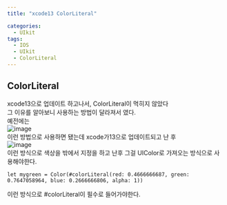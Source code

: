 ```yaml
---
title: "xcode13 ColorLiteral"

categories:
  - UIkit
tags:
  - IOS
  - UIkit
  - ColorLiteral
---
```


## ColorLiteral
xcode13으로 업데이트 하고나서, ColorLiteral이 먹히지 않았다  
그 이유를 알아보니 사용하는 방법이 달라져서 였다.  
예전에는  
![image](https://user-images.githubusercontent.com/68246962/137787635-4f3f8cd7-43c8-4108-b090-a6efbdb2cbae.png)  
이런 방법으로 사용하면 됐는데 xcode가13으로 업데이트되고 난 후    
![image](https://user-images.githubusercontent.com/68246962/137787901-e6f107cb-c7c5-4190-8a64-06dbe2a0d168.png)  
이런 방식으로 색상을 밖에서 지정을 하고 난후 그걸 UIColor로 가져오는 방식으로 사용해야한다.  
~~~
let mygreen = Color(#colorLiteral(red: 0.4666666687, green: 0.7647058964, blue: 0.2666666806, alpha: 1))
~~~  
이런 방식으로 #colorLiteral이 필수로 들어가야한다.